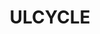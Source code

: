 ---
ee_id: '4488'
site: '1'
type: '2'
long_id: 2019-056 ULCYCLE
url: 2019-056-ulcycle
year: '2019'
medium: IQDemy Premium UV ink on IKEA LINNMON table tops
commission:
add_credit:
dims: 118 x 59
pitch:
ps:
live_url:
related:
title: ULCYCLE
youtube:
imgs: ulcycle-2019-056-db---K5pB.jpg
subheading:
year2: '2019'
download:
add_credits:
related_code:
! '':
layout: things-i-made
---